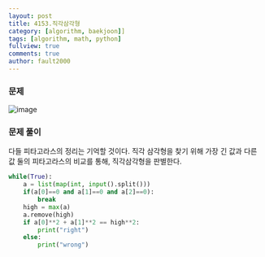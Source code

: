 ```yaml
---
layout: post
title: 4153.직각삼각형
category: [algorithm, baekjoon]]
tags: [algorithm, math, python]
fullview: true
comments: true
author: fault2000
---
```

<h3>문제</h3>

![image](https://user-images.githubusercontent.com/73513005/148473954-34238402-d175-4eef-b056-7b9518ff59e2.png)

<h3>문제 풀이</h3>

다들 피타고라스의 정리는 기억할 것이다. 직각 삼각형을 찾기 위해 가장 긴 값과 다른 값 둘의 피타고라스의 비교를 통해, 직각삼각형을 판별한다.

```python
while(True):
    a = list(map(int, input().split()))
    if(a[0]==0 and a[1]==0 and a[2]==0):
        break
    high = max(a)
    a.remove(high)
    if a[0]**2 + a[1]**2 == high**2:
        print("right")
    else:
        print("wrong")
```